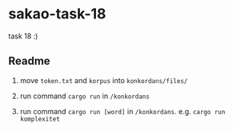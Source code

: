 # sakao-task-18

task 18 :)

## Readme
1. move `token.txt` and `korpus` into `konkordans/files/`

2. run command `cargo run` in `/konkordans`

3. run command `cargo run [word]` in `/konkordans`. e.g. `cargo run komplexitet`